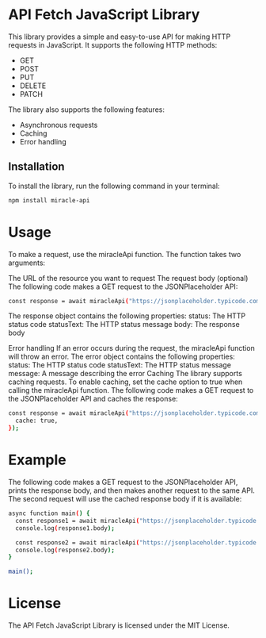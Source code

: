 # API Fetch JavaScript Library

This library provides a simple and easy-to-use API for making HTTP requests in JavaScript. It supports the following HTTP methods:

-   GET
-   POST
-   PUT
-   DELETE
-   PATCH

The library also supports the following features:

-   Asynchronous requests
-   Caching
-   Error handling

## Installation

To install the library, run the following command in your terminal:

```sh
npm install miracle-api
```

# Usage
To make a request, use the miracleApi function. The function takes two arguments:

The URL of the resource you want to request
The request body (optional)
The following code makes a GET request to the JSONPlaceholder API:
```sh
const response = await miracleApi("https://jsonplaceholder.typicode.com/posts");
```
The response object contains the following properties:
status: The HTTP status code
statusText: The HTTP status message
body: The response body

Error handling
If an error occurs during the request, the miracleApi function will throw an error. The error object contains the following properties:
status: The HTTP status code
statusText: The HTTP status message
message: A message describing the error
Caching
The library supports caching requests. To enable caching, set the cache option to true when calling the miracleApi function. The following code makes a GET request to the JSONPlaceholder API and caches the response:
```sh
const response = await miracleApi("https://jsonplaceholder.typicode.com/posts", {
  cache: true,
});
```
# Example
The following code makes a GET request to the JSONPlaceholder API, prints the response body, and then makes another request to the same API. The second request will use the cached response body if it is available:
```sh
async function main() {
  const response1 = await miracleApi("https://jsonplaceholder.typicode.com/posts");
  console.log(response1.body);

  const response2 = await miracleApi("https://jsonplaceholder.typicode.com/posts");
  console.log(response2.body);
}

main();
```
# License
The API Fetch JavaScript Library is licensed under the MIT License.
